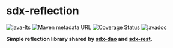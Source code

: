sdx-reflection
==============

[![java-lts](https://img.shields.io/badge/java--lts-17-yellow)](https://www.oracle.com/br/java/technologies/java-se-support-roadmap.html)
![Maven metadata URL](https://img.shields.io/maven-metadata/v?metadataUrl=https%3A%2F%2Fs01.oss.sonatype.org%2Fservice%2Flocal%2Frepositories%2Freleases%2Fcontent%2Fio%2Fgithub%2Fhashiprobr%2Fsdx-reflection%2Fmaven-metadata.xml)
[![Coverage Status](https://coveralls.io/repos/github/hashiprobr/sdx-java-reflection/badge.svg)](https://coveralls.io/github/hashiprobr/sdx-java-reflection)
[![javadoc](https://javadoc.io/badge2/io.github.hashiprobr/sdx-reflection/javadoc.svg)](https://javadoc.io/doc/io.github.hashiprobr/sdx-reflection)

**Simple reflection library shared by
[sdx-dao](https://github.com/hashiprobr/sdx-java-dao) and
[sdx-rest](https://github.com/hashiprobr/sdx-java-rest).**
